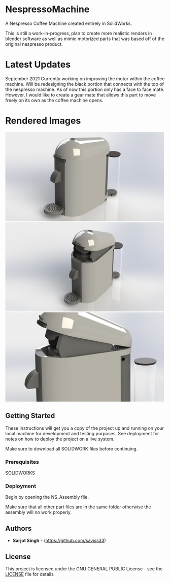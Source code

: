 # NespressoMachine
A Nespresso Coffee Machine created entirely in SolidWorks.

This is still a work-in-progress, plan to create more realistic renders in blender software as well as mimic motorized parts that was based off of the original nespresso product.

# Latest Updates
September 2021
Currently working on improving the motor within the coffee machine. Will be redesigning the black portion that connects with the top of the nespresso machine. As of now this portion only has a face to face mate. However, I would like to create a gear mate that allows this part to move freely on its own as the coffee machine opens.

# Rendered Images
<img src="https://github.com/sarjot-singh/NespressoMachine/blob/main/Closed.JPG" width="500">

<img src="https://github.com/sarjot-singh/NespressoMachine/blob/main/Opened.JPG" width="500">

<img src="https://github.com/sarjot-singh/NespressoMachine/blob/main/Side.JPG" width="500">


## Getting Started
These instructions will get you a copy of the project up and running on your local machine for development and testing purposes. See deployment for notes on how to deploy the project on a live system. 

Make sure to download all SOLIDWORK files before continuing. 



### Prerequisites
SOLIDWORKS



### Deployment
Begin by opening the NS_Assembly file.

Make sure that all other part files are in the same folder otherwise the assembly will no work properly.



## Authors
* **Sarjot Singh** - (https://github.com/saviss33)



## License
This project is licensed under the GNU GENERAL PUBLIC License - see the [LICENSE](LICENSE) file for details











